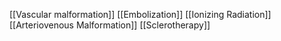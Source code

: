[[Vascular malformation]]
[[Embolization]]
[[Ionizing Radiation]]
[[Arteriovenous Malformation]]
[[Sclerotherapy]]
